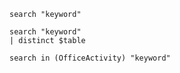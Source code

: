 ```kql
search "keyword"
```
```kql
search "keyword"
| distinct $table
```
```kql
search in (OfficeActivity) "keyword"
```
